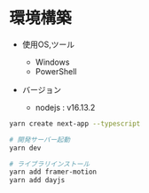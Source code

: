 # 環境構築

- 使用OS,ツール
  - Windows
  - PowerShell

- バージョン
  - nodejs : v16.13.2

```bash
yarn create next-app --typescript
```

```bash
# 開発サーバー起動
yarn dev
```

```bash
# ライブラリインストール
yarn add framer-motion
yarn add dayjs
```